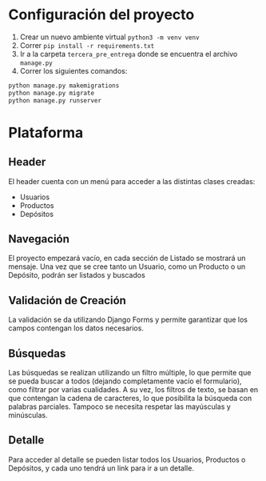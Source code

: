 # Configuración del proyecto
1. Crear un nuevo ambiente virtual `python3 -m venv venv`
1. Correr `pip install -r requirements.txt`
1. Ir a la carpeta `tercera_pre_entrega` donde se encuentra el archivo `manage.py`
1. Correr los siguientes comandos:
```bash
python manage.py makemigrations
python manage.py migrate
python manage.py runserver
```

# Plataforma
## Header
El header cuenta con un menú para acceder a las distintas clases creadas:
* Usuarios
* Productos
* Depósitos

## Navegación
El proyecto empezará vacío, en cada sección de Listado se mostrará un mensaje.
Una vez que se cree tanto un Usuario, como un Producto o un Depósito, podrán ser listados y buscados

## Validación de Creación
La validación se da utilizando Django Forms y permite garantizar que los campos contengan los datos necesarios.

## Búsquedas
Las búsquedas se realizan utilizando un filtro múltiple, lo que permite que se pueda buscar a todos (dejando completamente vacío el formulario), como filtrar por varias cualidades.
A su vez, los filtros de texto, se basan en que contengan la cadena de caracteres, lo que posibilita la búsqueda con palabras parciales. Tampoco se necesita respetar las mayúsculas y minúsculas.

## Detalle
Para acceder al detalle se pueden listar todos los Usuarios, Productos o Depósitos, y cada uno tendrá un link para ir a un detalle.
